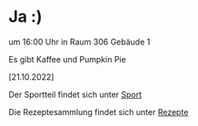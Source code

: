 
# Ja :)


um 16:00 Uhr in Raum 306 Gebäude 1

Es gibt Kaffee und Pumpkin Pie



<!---![image] Ein Bild vielleicht?als -->

[21.10.2022]


Der Sportteil findet sich unter [Sport](/sport.md)

Die Rezeptesammlung findet sich unter [Rezepte](/rezepte.md)



